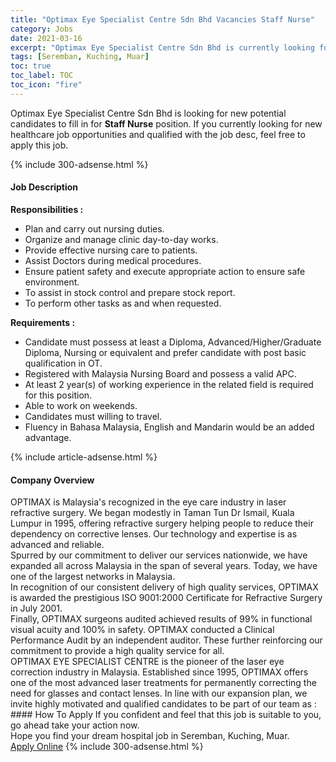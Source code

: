 ```yaml
---
title: "Optimax Eye Specialist Centre Sdn Bhd Vacancies Staff Nurse" 
category: Jobs 
date: 2021-03-16 
excerpt: "Optimax Eye Specialist Centre Sdn Bhd is currently looking for suitable person to fill in the Staff Nurse which positioned at Seremban, Kuching, Muar" 
tags: [Seremban, Kuching, Muar] 
toc: true 
toc_label: TOC 
toc_icon: "fire" 
--- 
```


<p>Optimax Eye Specialist Centre Sdn Bhd is looking for new potential candidates to fill in for <b>Staff Nurse</b> position. If you currently looking for new healthcare job opportunities and qualified with the job desc, feel free to apply this job.
</p>{% include 300-adsense.html %} 
<div><div><h4>Job Description</h4></div><div><div><span><div><p><strong>Responsibilities :</strong></p><ul><li>Plan and carry out nursing duties.</li><li>Organize and manage clinic day-to-day works.</li><li>Provide effective nursing care to patients.</li><li>Assist Doctors during medical procedures.</li><li>Ensure patient safety and execute appropriate action to ensure safe environment.</li><li>To assist in stock control and prepare stock report.</li><li>To perform other tasks as and when requested.</li></ul><p><strong>Requirements :</strong></p><ul><li>Candidate must possess at least a Diploma, Advanced/Higher/Graduate Diploma, Nursing or equivalent and prefer candidate with post basic qualification in OT.</li><li>Registered with Malaysia Nursing Board and possess a valid APC.</li><li>At least 2 year(s) of working experience in the related field is required for this position.</li><li>Able to work on weekends.</li><li>Candidates must willing to travel.</li><li>Fluency in Bahasa Malaysia, English and Mandarin would be an added advantage.</li></ul></div></span></div></div></div> 
{% include article-adsense.html %} 
<div><div><h4>Company Overview</h4></div><div><div><span><div><div>
<div>OPTIMAX is Malaysia's recognized in the eye care industry in laser refractive surgery. We began modestly in Taman Tun Dr Ismail, Kuala Lumpur in 1995, offering refractive surgery helping people to reduce their dependency on corrective lenses. Our technology and expertise is as advanced and reliable.</div>
<div>Spurred by our commitment to deliver our services nationwide, we have expanded all across Malaysia in the span of several years. Today, we have one of the largest networks in Malaysia.</div>
<div>In recognition of our consistent delivery of high quality services, OPTIMAX is awarded the prestigious ISO 9001:2000 Certificate for Refractive Surgery in July 2001.</div>
<div>Finally, OPTIMAX surgeons audited achieved results of 99% in functional visual acuity and 100% in safety. OPTIMAX conducted a Clinical Performance Audit by an independent auditor. These further reinforcing our commitment to provide a high quality service for all.</div>
</div>
<div>OPTIMAX EYE SPECIALIST CENTRE is the pioneer of the laser eye correction industry in Malaysia. Established since 1995, OPTIMAX offers one of the most advanced laser treatments for permanently correcting the need for glasses and contact lenses. In line with our expansion plan, we invite highly motivated and qualified candidates to be part of our team as :</div></div></span></div></div></div> 
#### How To Apply 
If you confident and feel that this job is suitable to you, go ahead take your action now. <br/> 
Hope you find your dream hospital job in Seremban, Kuching, Muar. <br/> 
<a href="https://www.jobstreet.com.my/en/job/staff-nurse-4507754?jobId=jobstreet-my-job-4507754" class="btn btn--warning" target="_blank" rel="nofollow noopenner">Apply Online</a> 
{% include 300-adsense.html %} 